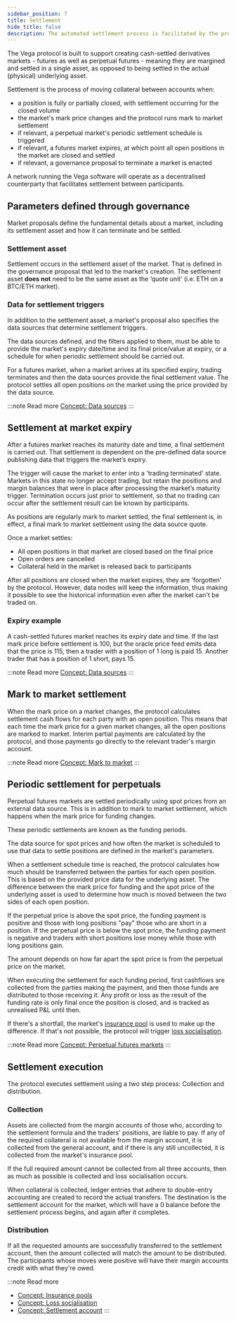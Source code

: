 ```yaml
---
sidebar_position: 7
title: Settlement
hide_title: false
description: The automated settlement process is facilitated by the protocol.
---
```


The Vega protocol is built to support creating cash-settled derivatives markets - futures as well as perpetual futures - meaning they are margined and settled in a single asset, as opposed to being settled in the actual (physical) underlying asset.

Settlement is the process of moving collateral between accounts when:
* a position is fully or partially closed, with settlement occurring for the closed volume
* the market's mark price changes and the protocol runs mark to market settlement
* if relevant, a perpetual market's periodic settlement schedule is triggered
* if relevant, a futures market expires, at which point all open positions in the market are closed and settled
* if relevant, a governance proposal to terminate a market is enacted

A network running the Vega software will operate as a decentralised counterparty that facilitates settlement between participants.

## Parameters defined through governance
Market proposals define the fundamental details about a market, including its settlement asset and how it can terminate and be settled.

### Settlement asset
Settlement occurs in the settlement asset of the market. That is defined in the governance proposal that led to the market's creation. The settlement asset **does not** need to be the same asset as the ‘quote unit’ (i.e. ETH on a BTC/ETH market).

### Data for settlement triggers
In addition to the settlement asset, a market's proposal also specifies the data sources that determine settlement triggers. 

The data sources defined, and the filters applied to them, must be able to provide the market's expiry date/time and its final price/value at expiry, or a schedule for when periodic settlement should be carried out.

For a futures market, when a market arrives at its specified expiry, trading terminates and then the data sources provide the final settlement value. The protocol settles all open positions on the market using the price provided by the data source.

:::note Read more
[Concept: Data sources](./data-sources.md)
:::
 
## Settlement at market expiry
After a futures market reaches its maturity date and time, a final settlement is carried out. That settlement is dependent on the pre-defined data source publishing data that triggers the market’s expiry.

The trigger will cause the market to enter into a 'trading terminated' state. Markets in this state no longer accept trading, but retain the positions and margin balances that were in place after processing the market’s maturity trigger. Termination occurs just prior to settlement, so that no trading can occur after the settlement result can be known by participants.

As positions are regularly mark to market settled, the final settlement is, in effect, a final mark to market settlement using the data source quote.

Once a market settles:
* All open positions in that market are closed based on the final price
* Open orders are cancelled
* Collateral held in the market is released back to participants

After all positions are closed when the market expires, they are ‘forgotten’ by the protocol. However, data nodes will keep the information, thus making it possible to see the historical information even after the market can't be traded on.

### Expiry example
A cash-settled futures market reaches its expiry date and time. If the last mark price before settlement is 100, but the oracle price feed emits data that the price is 115, then a trader with a position of 1 long is paid 15. Another trader that has a position of 1 short, pays 15.

:::note Read more
[Concept: Data sources](./data-sources.md)
:::

## Mark to market settlement
When the mark price on a market changes, the protocol calculates settlement cash flows for each party with an open position. This means that each time the mark price for a given market changes, all the open positions are marked to market. Interim partial payments are calculated by the protocol, and those payments go directly to the relevant trader's margin account. 

:::note Read more
[Concept: Mark to market](./margin.md#mark-to-market)
:::

## Periodic settlement for perpetuals 
Perpetual futures markets are settled periodically using spot prices from an external data source. This is in addition to mark to market settlement, which happens when the mark price for funding changes. 

These periodic settlements are known as the funding periods.

The data source for spot prices and how often the market is scheduled to use that data to settle positions are defined in the market's parameters.

When a settlement schedule time is reached, the protocol calculates how much should be transferred between the parties for each open position. This is based on the provided price data for the underlying asset. The difference between the mark price for funding and the spot price of the underlying asset is used to determine how much is moved between the two sides of each open position.

If the perpetual price is above the spot price, the funding payment is positive and those with long positions "pay" those who are short in a position.  If the perpetual price is below the spot price, the funding payment is negative and traders with short positions lose money while those with long positions gain.

The amount depends on how far apart the spot price is from the perpetual price on the market.

When executing the settlement for each funding period, first cashflows are collected from the parties making the payment, and then those funds are distributed to those receiving it. Any profit or loss as the result of the funding rate is only final once the position is closed, and is tracked as unrealised P&L until then.

If there's a shortfall, the market's [insurance pool](./market-protections.md#insurance-pools) is used to make up the difference. If that's not possible, the protocol will trigger [loss socialisation](./market-protections.md#loss-socialisation).

:::note Read more
[Concept: Perpetual futures markets](../trading-on-vega/market-types.md#perpetual-futures)
:::

## Settlement execution
The protocol executes settlement using a two step process: Collection and distribution.

### Collection
Assets are collected from the margin accounts of those who, according to the settlement formula and the traders' positions, are liable to pay. If any of the required collateral is not available from the margin account, it is collected from the general account, and if there is any still uncollected, it is collected from the market's insurance pool. 
 
If the full required amount cannot be collected from all three accounts, then as much as possible is collected and loss socialisation occurs.
 
When collateral is collected, ledger entries that adhere to double-entry accounting are created to record the actual transfers. The destination is the settlement account for the market, which will have a 0 balance before the settlement process begins, and again after it completes.
 
### Distribution
If all the requested amounts are successfully transferred to the settlement account, then the amount collected will match the amount to be distributed. The participants whose moves were positive will have their margin accounts credit with what they're owed. 

:::note Read more 
* [Concept: Insurance pools](../trading-on-vega/market-protections.md#insurance-pools)
* [Concept: Loss socialisation](../trading-on-vega/market-protections.md#loss-socialisation)
* [Concept: Settlement account](../assets/accounts.md#settlement-accounts)
:::
